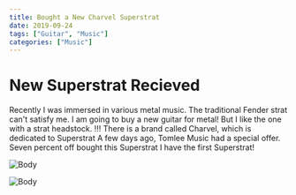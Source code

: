 ```yaml
---
title: Bought a New Charvel Superstrat
date: 2019-09-24
tags: ["Guitar", "Music"]
categories: ["Music"]
---
```

# New Superstrat Recieved
Recently I was immersed in various metal music.
The traditional Fender strat can't satisfy me.
I am going to buy a new guitar for metal!
But I like the one with a strat headstock.
!!!
There is a brand called Charvel, which is dedicated to Superstrat
A few days ago, Tomlee Music had a special offer.
Seven percent off bought this Superstrat
I have the first Superstrat!

<!-- ![Headstock](/image/charvel_1.jpg) -->
![Body](/image/charvel_2.jpg)

![Body](/new-charvel-guitar-get/charvel_1.jpg)